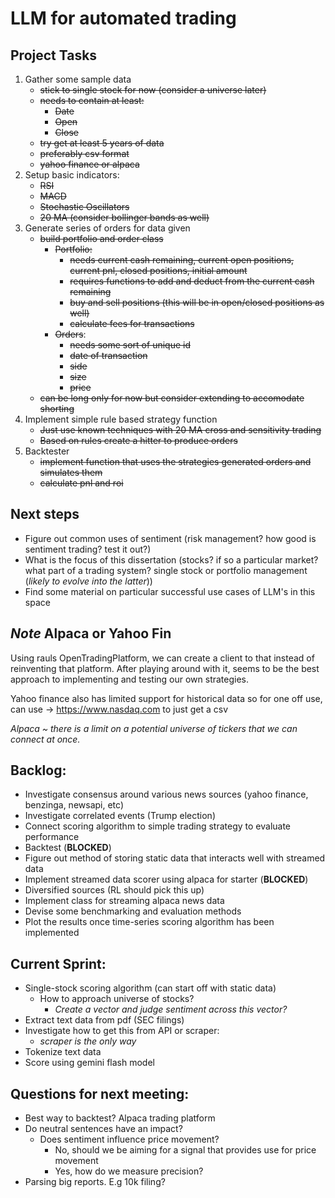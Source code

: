 # LLM for automated trading

## Project Tasks

1. Gather some sample data
    - ~~stick to single stock for now (consider a universe later)~~
    - ~~needs to contain at least:~~
        - ~~Date~~
        - ~~Open~~
        - ~~Close~~
    - ~~try get at least 5 years of data~~
    - ~~preferably csv format~~
    - ~~yahoo finance or alpaca~~
2. Setup basic indicators:
    - ~~RSI~~
    - ~~MACD~~
    - ~~Stochastic Oscillators~~
    - ~~20 MA (consider bollinger bands as well)~~
3. Generate series of orders for data given
    - ~~build portfolio and order class~~
        - ~~Portfolio:~~
            - ~~needs current cash remaining, current open positions, current pnl, closed positions, initial amount~~
            - ~~requires functions to add and deduct from the current cash remaining~~
            - ~~buy and sell positions (this will be in open/closed positions as well)~~
            - ~~calculate fees for transactions~~
        - ~~Orders~~:
            - ~~needs some sort of unique id~~
            - ~~date of transaction~~
            - ~~side~~
            - ~~size~~
            - ~~price~~
    - ~~can be long only for now but consider extending to accomodate shorting~~
4. Implement simple rule based strategy function
    - ~~Just use known techniques with 20 MA cross and sensitivity trading~~
    - ~~Based on rules create a hitter to produce orders~~
5. Backtester
    - ~~implement function that uses the strategies generated orders and simulates them~~
    - ~~calculate pnl and roi~~

## Next steps
- Figure out common uses of sentiment (risk management? how good is sentiment trading? test it out?)
- What is the focus of this dissertation (stocks? if so a particular market? what part of a trading system? single stock or portfolio management (*likely to evolve into the latter*))
- Find some material on particular successful use cases of LLM's in this space

## *Note* Alpaca or Yahoo Fin

Using rauls OpenTradingPlatform, we can create a client to that instead of reinventing that platform. After playing around with it, seems to be the best approach to implementing and testing our own strategies. <br>

Yahoo finance also has limited support for historical data so for one off use, can use -> https://www.nasdaq.com to just get a csv 

*Alpaca ~ there is a limit on a potential universe of tickers that we can connect at once.*

## Backlog:
- Investigate consensus around various news sources (yahoo finance, benzinga, newsapi, etc)
- Investigate correlated events (Trump election)
- Connect scoring algorithm to simple trading strategy to evaluate performance
- Backtest (**BLOCKED**)
- Figure out method of storing static data that interacts well with streamed data
- Implement streamed data scorer using alpaca for starter (**BLOCKED**)
- Diversified sources (RL should pick this up)
- Implement class for streaming alpaca news data
- Devise some benchmarking and evaluation methods
- Plot the results once time-series scoring algorithm has been implemented

## Current Sprint:
- Single-stock scoring algorithm (can start off with static data)
  - How to approach universe of stocks?
    - *Create a vector and judge sentiment across this vector?*
- Extract text data from pdf (SEC filings)
- Investigate how to get this from API or scraper:
  - *scraper is the only way*
- Tokenize text data
- Score using gemini flash model


## Questions for next meeting:
- Best way to backtest? Alpaca trading platform
- Do neutral sentences have an impact?
  - Does sentiment influence price movement?
    - No, should we be aiming for a signal that provides use for price movement
    - Yes, how do we measure precision?
- Parsing big reports. E.g 10k filing?